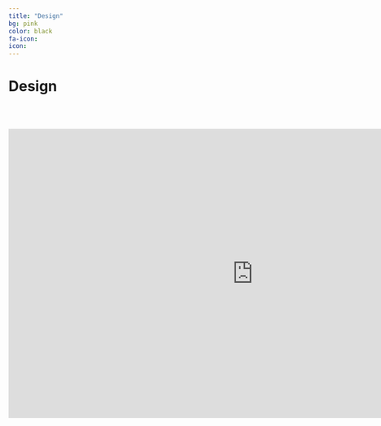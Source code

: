 ```yaml
---
title: "Design"
bg: pink
color: black
fa-icon:
icon:
---
```


# Design
<br/><br/>

<iframe src="https://docs.google.com/presentation/d/e/2PACX-1vQPwjmuDH83joQtA0Q8PA7Rp5AhBdmY1UMoHLUPqnruVNvbSABshqxedtw26SNL4Sh1Y2_mBLjleWTq/embed?start=false&loop=true&delayms=5000" frameborder="0" width="960" height="569" allowfullscreen="true" mozallowfullscreen="true" webkitallowfullscreen="true"></iframe>

